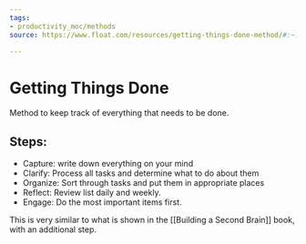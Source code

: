 ```yaml
---
tags:
- productivity_moc/methods
source: https://www.float.com/resources/getting-things-done-method/#:~:text=Getting%20Things%20Done%2C%20aka%20the,control%2C%20clarity%2C%20and%20focus.

---
```

# Getting Things Done
Method to keep track of everything that needs to be done. 


## Steps:
* Capture: write down everything on your mind
* Clarify: Process all tasks and determine what to do about them
* Organize: Sort through tasks and put them in appropriate places
* Reflect: Review list daily and weekly.
* Engage: Do the most important items first.

This is very similar to what is shown in the [[Building a Second Brain]] book, with an additional step.